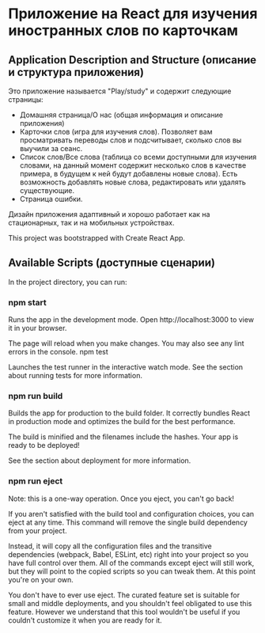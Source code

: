 # Приложение на React для изучения иностранных слов по карточкам

## Application Description and Structure (описание и структура приложения)

Это приложение называется "Play/study" и содержит следующие страницы:

- Домашняя страница/О нас (общая информация и описание приложения)
- Карточки слов (игра для изучения слов). Позволяет вам просматривать переводы слов и подсчитывает, сколько слов вы выучили за сеанс.
- Список слов/Все слова (таблица со всеми доступными для изучения словами, на данный момент содержит несколько слов в качестве примера, в будущем к ней будут добавлены новые слова). Есть возможность добавлять новые слова, редактировать или удалять существующие.
- Страница ошибки.

Дизайн приложения адаптивный и хорошо работает как на стационарных, так и на мобильных устройствах.

This project was bootstrapped with Create React App.

## Available Scripts (доступные сценарии)

In the project directory, you can run:

### npm start

Runs the app in the development mode.
Open http://localhost:3000 to view it in your browser.

The page will reload when you make changes.
You may also see any lint errors in the console.
npm test

Launches the test runner in the interactive watch mode.
See the section about running tests for more information.

### npm run build

Builds the app for production to the build folder.
It correctly bundles React in production mode and optimizes the build for the best performance.

The build is minified and the filenames include the hashes.
Your app is ready to be deployed!

See the section about deployment for more information.

### npm run eject

Note: this is a one-way operation. Once you eject, you can't go back!

If you aren't satisfied with the build tool and configuration choices, you can eject at any time. This command will remove the single build dependency from your project.

Instead, it will copy all the configuration files and the transitive dependencies (webpack, Babel, ESLint, etc) right into your project so you have full control over them. All of the commands except eject will still work, but they will point to the copied scripts so you can tweak them. At this point you're on your own.

You don't have to ever use eject. The curated feature set is suitable for small and middle deployments, and you shouldn't feel obligated to use this feature. However we understand that this tool wouldn't be useful if you couldn't customize it when you are ready for it.
